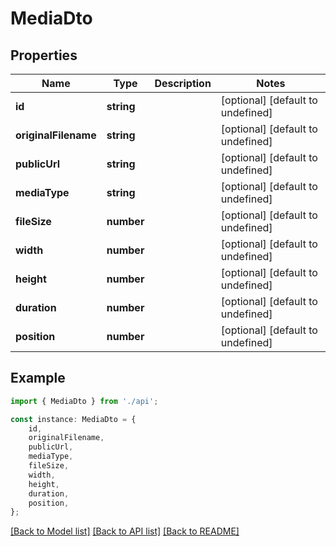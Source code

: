 # MediaDto


## Properties

Name | Type | Description | Notes
------------ | ------------- | ------------- | -------------
**id** | **string** |  | [optional] [default to undefined]
**originalFilename** | **string** |  | [optional] [default to undefined]
**publicUrl** | **string** |  | [optional] [default to undefined]
**mediaType** | **string** |  | [optional] [default to undefined]
**fileSize** | **number** |  | [optional] [default to undefined]
**width** | **number** |  | [optional] [default to undefined]
**height** | **number** |  | [optional] [default to undefined]
**duration** | **number** |  | [optional] [default to undefined]
**position** | **number** |  | [optional] [default to undefined]

## Example

```typescript
import { MediaDto } from './api';

const instance: MediaDto = {
    id,
    originalFilename,
    publicUrl,
    mediaType,
    fileSize,
    width,
    height,
    duration,
    position,
};
```

[[Back to Model list]](../README.md#documentation-for-models) [[Back to API list]](../README.md#documentation-for-api-endpoints) [[Back to README]](../README.md)
